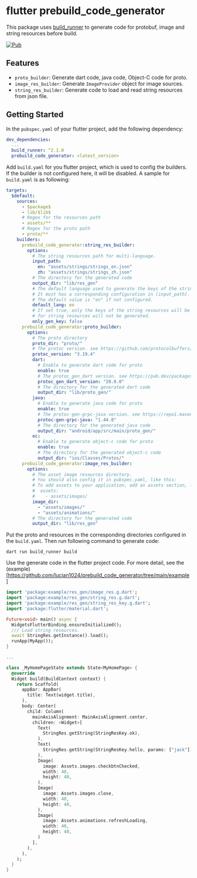 # flutter prebuild_code_generator

This package uses [build_runner](https://github.com/dart-lang/build/tree/master/build_runner) to generate code for protobuf, image and string resources before build.

[![Pub](https://img.shields.io/pub/v/prebuild_code_generator.svg?logo=flutter&color=blue&style=flat-square)](https://pub.dev/packages/prebuild_code_generator)

## Features

- `proto_builder`: Generate dart code, java code, Object-C code for proto.
- `image_res_builder`: Generate `ImageProvider` object for image sources.
- `string_res_builder`: Generate code to load and read string resources from json file.

## Getting Started

In the `pubspec.yaml` of your flutter project, add the following dependency:

```yaml
dev_dependencies:
  ...
  build_runner: ^2.1.0
  prebuild_code_generator: <latest_version>
```

Add `build.yaml` for you flutter project, which is used to config the builders. If the builder is not configured here, it will be disabled. A sample for `build.yaml` is as following:

```yaml
targets:
  $default:
    sources:
      - $package$
      - lib/$lib$
      # Regex for the resources path
      - assets/**
      # Regex for the proto path
      - proto/**
    builders:
      prebuild_code_generator:string_res_builder:
        options:
          # The string resources path for multi-language.
          input_path:
            en: "assets/strings/strings_en.json"
            zh: "assets/strings/strings_zh.json"
          # The directory for the generated code
          output_dir: "lib/res_gen"
          # The default language used to generate the keys of the string resources.
          # It must has a corresponding configuration in [input_path].
          # The default value is "en" if not configured.
          default_lang: en
          # If set true, only the keys of the string resources will be generated. The loading code
          # for string resources will not be generated.
          only_gen_key: false
      prebuild_code_generator:proto_builder:
        options:
          # The proto directory
          proto_dir: "proto/"
          # The protoc version. see https://github.com/protocolbuffers/protobuf/releases
          protoc_version: "3.19.4"
          dart:
            # Enable to generate dart code for proto
            enable: true
            # The protoc_gen_dart version. see https://pub.dev/packages/protoc_plugin
            protoc_gen_dart_version: "20.0.0"
            # The directory for the generated dart code
            output_dir: "lib/proto_gen/"
          java:
            # Enable to generate java code for proto
            enable: true
            # The protoc-gen-grpc-java version. see https://repo1.maven.org/maven2/io/grpc/protoc-gen-grpc-java/
            protoc-gen-grpc-java: "1.44.0"
            # The directory for the generated java code
            output_dir: "android/app/src/main/proto_gen/"
          oc:
            # Enable to generate object-c code for proto
            enable: true
            # The directory for the generated object-c code
            output_dir: "ios/Classes/Protos/"
      prebuild_code_generator:image_res_builder:
        options:
          # The asset image resources directory.
          # You should also config it in pubspec.yaml, like this:
          # To add assets to your application, add an assets section, like this:
          #  assets:
          #    - assets/images/
          image_dir:
            - "assets/images/"
            - "assets/animations/"
          # The directory for the generated code
          output_dir: "lib/res_gen"
```

Put the proto and resources in the corresponding directories configured in the `build.yaml`. Then run following command to generate code:

```shell
dart run build_runner build
```

Use the generate code in the flutter project code. For more detail, see the (example)[https://github.com/lucian1024/prebuild_code_generator/tree/main/example]

```dart
import 'package:example/res_gen/image_res.g.dart';
import 'package:example/res_gen/string_res.g.dart';
import 'package:example/res_gen/string_res_key.g.dart';
import 'package:flutter/material.dart';

Future<void> main() async {
  WidgetsFlutterBinding.ensureInitialized();
  /// Load string resources.
  await StringRes.getInstance().load();
  runApp(MyApp());
}

...

class _MyHomePageState extends State<MyHomePage> {
  @override
  Widget build(BuildContext context) {
    return Scaffold(
      appBar: AppBar(
        title: Text(widget.title),
      ),
      body: Center(
        child: Column(
          mainAxisAlignment: MainAxisAlignment.center,
          children: <Widget>[
            Text(
              StringRes.getString(StringResKey.ok),
            ),
            Text(
              StringRes.getString(StringResKey.hello, params: ["jack"]),
            ),
            Image(
              image: Assets.images.checkbtnChecked,
              width: 40,
              height: 40,
            ),
            Image(
              image: Assets.images.close,
              width: 40,
              height: 40,
            ),
            Image(
              image: Assets.animations.refreshLoading,
              width: 40,
              height: 40,
            )
          ],
        ),
      ),
    );
  }
}
```
